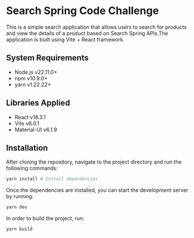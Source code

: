 # Search Spring Code Challenge
This is a simple search application that allows users to search for products and view the details of a product based on Search Spring APIs.The application is built using Vite + React framework.

## System Requirements
- Node.js v22.11.0+
- npm v10.9.0+
- yarn v1.22.22+

## Libraries Applied
- React v18.3.1
- Vite v6.0.1
- Material-UI v6.1.9


## Installation
After cloning the repository, navigate to the project directory and run the following commands:
```bash
yarn install # Install dependencies
```
Once the dependencies are installed, you can start the development server by running:
```bash
yarn dev
```
In order to build the project, run:
```bash
yarn build
```